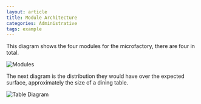 ```yaml
---
layout: article
title: Module Architecture
categories: Administrative
tags: example
---
```


This diagram shows the four modules for the microfactory, there are four in total.

![Modules](https://lh3.googleusercontent.com/F_YZPfZAVhdBPGVGz1UYNl9eLHZYtNUqo0ixYcZC3RMNRdXtt1fcrTBjHXf5WaQeYDTR35e6hpePQVDXdlENZieZQ8MQp3KHvXGfoVIKeFVTryEpVBygdABcAWST0bSER7LkhU4WUw=w2400)

The next diagram is the distribution they would have over the expected surface, approximately the size of a dining table.

![Table Diagram](https://lh3.googleusercontent.com/czbybMkjEtrYXe1y6ooxK4ImpCp968OMnXsb3OXxqngFhGGFXh2uU65G-LouYp-RUFfLy4y_-sOHtZRwjgqgbECEE_nj7I-BfSA58oEj_OLCkvbsZP0OmNfzw7MsTXiohh91NWqAwQ=w2400)